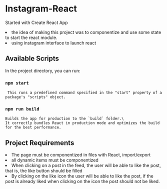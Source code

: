 # Instagram-React
Started with Create React App

  <li>the idea of ​​making this project was to componentize and use some state to start the react module. </li>
  <li>using instagram interface to launch react</li>


## Available Scripts

  In the project directory, you can run:

   ### `npm start`
     This runs a predefined command specified in the "start" property of a package's "scripts" object.

   ### `npm run build`
    Builds the app for production to the `build` folder.\
    It correctly bundles React in production mode and optimizes the build for the best performance.


## Project Requirements

  
   <li> The page must be componentized in files with React, import/export</li>
   <li> all dynamic items must be componentized</li>
   <li> When clicking on a post in the feed, the user will be able to like the post, that is, the like button should be filled </li>
   <li> By clicking on the like icon the user will be able to like the post, if the post is already liked when clicking on the icon the post should not be liked.</li>
